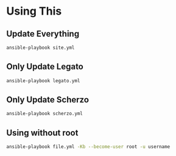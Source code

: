 # Using This

## Update Everything

```bash
ansible-playbook site.yml
```

## Only Update Legato

```bash
ansible-playbook legato.yml
```

## Only Update Scherzo

```bash
ansible-playbook scherzo.yml
```

## Using without root

```bash
ansible-playbook file.yml -Kb --become-user root -u username
```